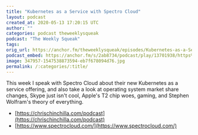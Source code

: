 ```yaml
---
title: "Kubernetes as a Service with Spectro Cloud"
layout: podcast
created_at: 2020-05-13 17:20:15 UTC
author: ""
categories: podcast theweeklysqueak
podcast: "The Weekly Squeak"
tags: 
orig_url: https://anchor.fm/theweeklysqueak/episodes/Kubernetes-as-a-Service-with-Spectro-Cloud-ee0lbi
podcast_embed: https://anchor.fm/s/2ab8734/podcast/play/13701938/https%3A%2F%2Fd3ctxlq1ktw2nl.cloudfront.net%2Fproduction%2F2020-4-13%2F72837855-44100-2-b72376329c8ab.mp3
image: 347957-1547538873594-eb7f678094d76.jpg
permalink: /:categories/:title/
---
```

This week I speak with Spectro Cloud about their new Kubernetes as a service offering, and also take a look at operating system market share changes, Skype just isn't cool, Apple's T2 chip woes, gaming, and Stephen Wolfram's theory of everything.

- [https://chrischinchilla.com/podcast](https://chrischinchilla.com/podcast)
- [https://www.spectrocloud.com/](https://www.spectrocloud.com/)